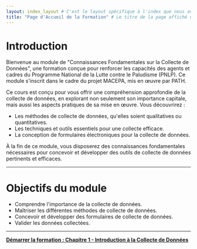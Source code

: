 ```yaml
---
layout: index_layout # C'est le layout spécifique à l'index que nous avons créé
title: "Page d'Accueil de la Formation" # Le titre de la page affiché dans l'onglet du navigateur
---
```


<a id="introduction-module"></a>
# Introduction

Bienvenue au module de "Connaissances Fondamentales sur la Collecte de Données", une formation conçue pour renforcer les capacités des agents et cadres du Programme National de la Lutte contre le Paludisme (PNLP). Ce module s'inscrit dans le cadre du projet MACEPA, mis en œuvre par PATH.

Ce cours est conçu pour vous offrir une compréhension approfondie de la collecte de données, en explorant non seulement son importance capitale, mais aussi les aspects pratiques de sa mise en œuvre. Vous découvrirez :

* Les méthodes de collecte de données, qu'elles soient qualitatives ou quantitatives.
* Les techniques et outils essentiels pour une collecte efficace.
* La conception de formulaires électroniques pour la collecte de données.

À la fin de ce module, vous disposerez des connaissances fondamentales nécessaires pour concevoir et développer des outils de collecte de données pertinents et efficaces.

---

<a id="module-objectives"></a>
# Objectifs du module

* Comprendre l'importance de la collecte de données.
* Maîtriser les différentes méthodes de collecte de données.
* Concevoir et développer des formulaires de collecte de données.
* Valider les données collectées.

---

[**Démarrer la formation : Chapitre 1 - Introduction à la Collecte de Données**](chapitres/chapitre-1-collecte-donnees.html)